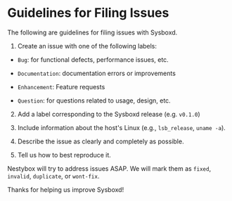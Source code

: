 Guidelines for Filing Issues
============================

The following are guidelines for filing issues with Sysboxd.

1) Create an issue with one of the following labels:

* `Bug`: for functional defects, performance issues, etc.

* `Documentation`: documentation errors or improvements

* `Enhancement`: Feature requests

* `Question`: for questions related to usage, design, etc.


2) Add a label corresponding to the Sysboxd release (e.g. `v0.1.0`)

3) Include information about the host's Linux (e.g., `lsb_release`, `uname -a`).

4) Describe the issue as clearly and completely as possible.

5) Tell us how to best reproduce it.


Nestybox will try to address issues ASAP. We will mark them
as `fixed`, `invalid`, `duplicate`, or `wont-fix`.

Thanks for helping us improve Sysboxd!
